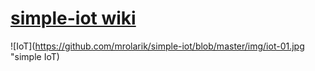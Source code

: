 # [simple-iot wiki](https://github.com/mrolarik/simple-iot/wiki)

![IoT](https://github.com/mrolarik/simple-iot/blob/master/img/iot-01.jpg "simple IoT)
